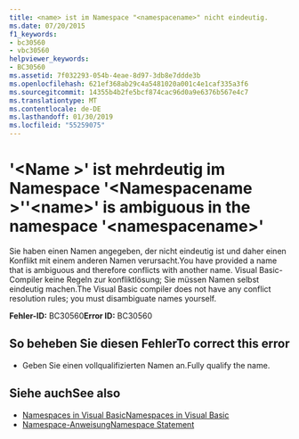 ```yaml
---
title: <name> ist im Namespace "<namespacename>" nicht eindeutig.
ms.date: 07/20/2015
f1_keywords:
- bc30560
- vbc30560
helpviewer_keywords:
- BC30560
ms.assetid: 7f032293-054b-4eae-8d97-3db8e7ddde3b
ms.openlocfilehash: 621ef368ab29c4a5481020a001c4e1caf335a3f6
ms.sourcegitcommit: 14355b4b2fe5bcf874cac96d0a9e6376b567e4c7
ms.translationtype: MT
ms.contentlocale: de-DE
ms.lasthandoff: 01/30/2019
ms.locfileid: "55259075"
---
```

# <a name="name-is-ambiguous-in-the-namespace-namespacename"></a><span data-ttu-id="4a9f6-102">'\<Name >' ist mehrdeutig im Namespace '\<Namespacename >'</span><span class="sxs-lookup"><span data-stu-id="4a9f6-102">'\<name>' is ambiguous in the namespace '\<namespacename>'</span></span>
<span data-ttu-id="4a9f6-103">Sie haben einen Namen angegeben, der nicht eindeutig ist und daher einen Konflikt mit einem anderen Namen verursacht.</span><span class="sxs-lookup"><span data-stu-id="4a9f6-103">You have provided a name that is ambiguous and therefore conflicts with another name.</span></span> <span data-ttu-id="4a9f6-104">Visual Basic-Compiler keine Regeln zur konfliktlösung; Sie müssen Namen selbst eindeutig machen.</span><span class="sxs-lookup"><span data-stu-id="4a9f6-104">The Visual Basic compiler does not have any conflict resolution rules; you must disambiguate names yourself.</span></span>  
  
 <span data-ttu-id="4a9f6-105">**Fehler-ID:** BC30560</span><span class="sxs-lookup"><span data-stu-id="4a9f6-105">**Error ID:** BC30560</span></span>  
  
## <a name="to-correct-this-error"></a><span data-ttu-id="4a9f6-106">So beheben Sie diesen Fehler</span><span class="sxs-lookup"><span data-stu-id="4a9f6-106">To correct this error</span></span>  
  
-   <span data-ttu-id="4a9f6-107">Geben Sie einen vollqualifizierten Namen an.</span><span class="sxs-lookup"><span data-stu-id="4a9f6-107">Fully qualify the name.</span></span>  
  
## <a name="see-also"></a><span data-ttu-id="4a9f6-108">Siehe auch</span><span class="sxs-lookup"><span data-stu-id="4a9f6-108">See also</span></span>
- [<span data-ttu-id="4a9f6-109">Namespaces in Visual Basic</span><span class="sxs-lookup"><span data-stu-id="4a9f6-109">Namespaces in Visual Basic</span></span>](../../../visual-basic/programming-guide/program-structure/namespaces.md)
- [<span data-ttu-id="4a9f6-110">Namespace-Anweisung</span><span class="sxs-lookup"><span data-stu-id="4a9f6-110">Namespace Statement</span></span>](../../../visual-basic/language-reference/statements/namespace-statement.md)
